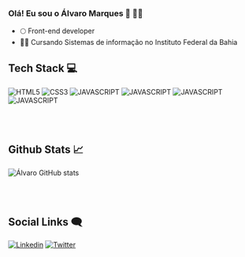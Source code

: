 ### Olá! Eu sou o Álvaro Marques 👋 👨‍💻 
- 🌕 Front-end developer
- 👨‍🎓 Cursando Sistemas de informação no Instituto Federal da Bahia


## Tech Stack 💻


<div>
  <img align="center" alt="HTML5" src="https://img.shields.io/badge/HTML5-E34F26?style=for-the-badge&logo=html5&logoColor=white"/>
  <img align="center" alt="CSS3" src="https://img.shields.io/badge/CSS3-1572B6?style=for-the-badge&logo=css3&logoColor=white"/>
  <img align="center" alt="JAVASCRIPT" src="https://img.shields.io/badge/JavaScript-F7DF1E?style=for-the-badge&logo=javascript&logoColor=black"/>
  <img align="center" alt="JAVASCRIPT" src="https://img.shields.io/badge/TypeScript-007ACC?style=for-the-badge&logo=typescript&logoColor=white"/>
  <img align="center" alt="JAVASCRIPT" src="https://img.shields.io/badge/Java-ED8B00?style=for-the-badge&logo=openjdk&logoColor=white"/>
  <img align="center" alt="JAVASCRIPT" src="https://img.shields.io/badge/React-20232A?style=for-the-badge&logo=react&logoColor=61DAFB"/>
</div>

<br></br>

## Github Stats 📈

![Álvaro GitHub stats](https://github-readme-stats.vercel.app/api?username=Alvaro-18&show_icons=true&theme=radical)

<br></br>

## Social Links 🗨️

[![Linkedin](https://img.shields.io/badge/LinkedIn-0077B5?style=for-the-badge&logo=linkedin&logoColor=white)](https://www.linkedin.com/in/%C3%A1lvaro-marques-a2146a234/)
[![Twitter](https://img.shields.io/badge/Twitter-1DA1F2?style=for-the-badge&logo=twitter&logoColor=white)](https://twitter.com/lvaroMarques15)


